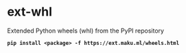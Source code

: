 # ext-whl
Extended Python wheels (whl) from the PyPI repository

**`pip install <package> -f https://ext.maku.ml/wheels.html`**
